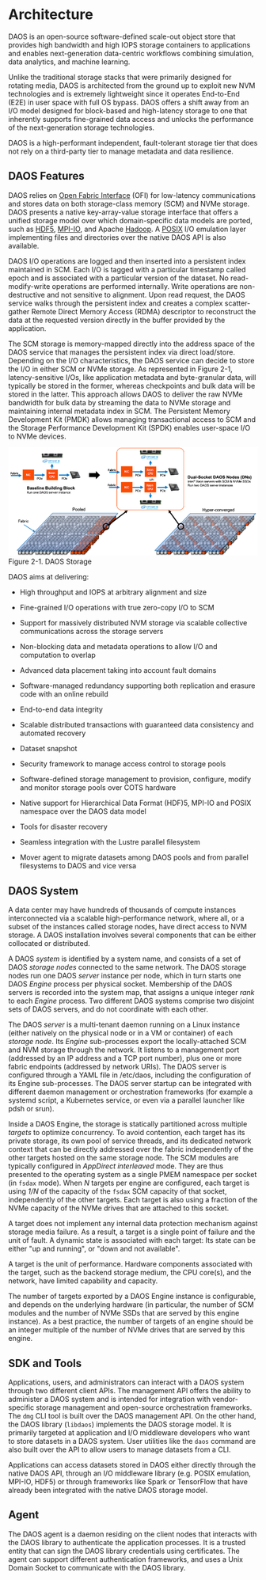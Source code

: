 # Architecture

DAOS is an open-source software-defined scale-out object store that provides
high bandwidth and high IOPS storage containers to applications and enables
next-generation data-centric workflows combining simulation, data analytics,
and machine learning.

Unlike the traditional storage stacks that were primarily designed for
rotating media, DAOS is architected from the ground up to exploit new
NVM technologies and is extremely lightweight since it operates
End-to-End (E2E) in user space with full OS bypass. DAOS offers a shift
away from an I/O model designed for block-based and high-latency storage
to one that inherently supports fine-grained data access and unlocks the
performance of the next-generation storage technologies.

DAOS is a high-performant independent, fault-tolerant storage tier that
does not rely on a third-party tier to manage metadata and data resilience.

## DAOS Features

DAOS relies on [Open Fabric Interface](https://openfabrics.org/downloads/ofiwg/Industry_presentations/2015_HotI23/paper.pdf) (OFI) for low-latency communications and stores data on
both storage-class memory (SCM) and NVMe storage. DAOS presents a native
key-array-value storage interface that offers a unified storage model
over which domain-specific data models are ported, such as [HDF5](../../user/hdf5), [MPI-IO](../../user/mpi-io),
and Apache [Hadoop](../../user/spark). A [POSIX](../../user/posix) I/O emulation layer implementing files and
directories over the native DAOS API is also available.

DAOS I/O operations are logged and then inserted into a persistent index
maintained in SCM. Each I/O is tagged with a particular timestamp called
epoch and is associated with a particular version of the dataset. No
read-modify-write operations are performed internally. Write operations
are non-destructive and not sensitive to alignment. Upon read request,
the DAOS service walks through the persistent index and creates a
complex scatter-gather Remote Direct Memory Access (RDMA) descriptor to
reconstruct the data at the requested version directly in the buffer
provided by the application.

The SCM storage is memory-mapped directly into the address space of the
DAOS service that manages the persistent index via direct load/store.
Depending on the I/O characteristics, the DAOS service can decide to
store the I/O in either SCM or NVMe storage. As represented in Figure
2-1, latency-sensitive I/Os, like application metadata and byte-granular
data, will typically be stored in the former, whereas checkpoints and
bulk data will be stored in the latter. This approach allows DAOS to
deliver the raw NVMe bandwidth for bulk data by streaming the data to
NVMe storage and maintaining internal metadata index in SCM. The
Persistent Memory Development Kit (PMDK) allows managing
transactional access to SCM and the Storage Performance Development Kit
(SPDK) enables user-space I/O to NVMe devices.

![](../admin/media/image1.png)
Figure 2-1. DAOS Storage

DAOS aims at delivering:

-   High throughput and IOPS at arbitrary alignment and size

-   Fine-grained I/O operations with true zero-copy I/O to SCM

-   Support for massively distributed NVM storage via scalable
    collective communications across the storage servers

-   Non-blocking data and metadata operations to allow I/O and
    computation to overlap

-   Advanced data placement taking into account fault domains

-   Software-managed redundancy supporting both replication and erasure
    code with an online rebuild

-   End-to-end data integrity

-   Scalable distributed transactions with guaranteed data consistency
    and automated recovery

-   Dataset snapshot

-   Security framework to manage access control to storage pools

-   Software-defined storage management to provision, configure, modify
    and monitor storage pools over COTS hardware

-   Native support for Hierarchical Data Format (HDF)5, MPI-IO and POSIX
    namespace over the DAOS data model

-   Tools for disaster recovery

-   Seamless integration with the Lustre parallel filesystem

-   Mover agent to migrate datasets among DAOS pools and from parallel
    filesystems to DAOS and vice versa

## DAOS System

A data center may have hundreds of thousands of compute instances
interconnected via a scalable high-performance network, where all, or a
subset of the instances called storage nodes, have direct access to NVM
storage. A DAOS installation involves several components that can be
either collocated or distributed.

A DAOS *system* is identified by a system name, and consists of a set of
DAOS *storage nodes* connected to the same network. The DAOS storage nodes
run one DAOS *server* instance per node, which in turn starts one
DAOS *Engine* process per physical socket. Membership of the DAOS
servers is recorded into the system map, that assigns a unique integer
*rank* to each *Engine* process. Two different DAOS systems comprise
two disjoint sets of DAOS servers, and do not coordinate with each other.

The DAOS *server* is a multi-tenant daemon running on a Linux instance
(either natively on the physical node or in a VM or container) of each
*storage node*. Its *Engine* sub-processes export the locally-attached
SCM and NVM storage through the network. It listens to a management port
(addressed by an IP address and a TCP port number), plus one or more fabric
endpoints (addressed by network URIs).
The DAOS server is configured through a YAML file in /etc/daos,
including the configuration of its Engine sub-processes.
The DAOS server startup can be integrated with different daemon management or
orchestration frameworks (for example a systemd script, a Kubernetes service,
or even via a parallel launcher like pdsh or srun).

Inside a DAOS Engine, the storage is statically partitioned across
multiple *targets* to optimize concurrency. To avoid contention, each
target has its private storage, its own pool of service threads, and its
dedicated network context that can be directly addressed over the fabric
independently of the other targets hosted on the same storage node.
The SCM modules are typically configured in *AppDirect interleaved* mode.
They are thus presented to the operating system as a single PMEM namespace
per socket (in `fsdax` mode). When *N* targets per engine are configured,
each target is using *1/N* of the capacity of the `fsdax` SCM capacity
of that socket, independently of the other targets.
Each target is also using a fraction of the NVMe capacity of the NVMe
drives that are attached to this socket.

A target does not implement any internal data protection mechanism
against storage media failure. As a result, a target is a single point
of failure and the unit of fault.
A dynamic state is associated with each target: Its state can be either
"up and running", or "down and not available".

A target is the unit of performance. Hardware components associated with
the target, such as the backend storage medium, the CPU core(s), and the
network, have limited capability and capacity.

The number of targets exported by a DAOS Engine instance is
configurable, and depends on the underlying hardware (in particular,
the number of SCM modules and the number of NVMe SSDs that are served
by this engine instance). As a best practice, the number of targets
of an engine should be an integer multiple of the number of NVMe drives
that are served by this engine.

## SDK and Tools

Applications, users, and administrators can interact with a DAOS system
through two different client APIs. The management API offers the ability
to administer a DAOS system and is intended for integration with
vendor-specific storage management and open-source
orchestration frameworks. The `dmg` CLI tool is built over the DAOS management
API. On the other hand, the DAOS library (`libdaos`) implements the
DAOS storage model. It is primarily targeted at application and I/O
middleware developers who want to store datasets in a DAOS system. User
utilities like the `daos` command are also built over the API to allow
users to manage datasets from a CLI.

Applications can access datasets stored in DAOS either directly through
the native DAOS API, through an I/O middleware library (e.g. POSIX
emulation, MPI-IO, HDF5) or through frameworks like Spark or TensorFlow
that have already been integrated with the native DAOS storage model.

## Agent

The DAOS agent is a daemon residing on the client nodes that interacts
with the DAOS library to authenticate the application processes. It is a
trusted entity that can sign the DAOS library credentials using
certificates. The agent can support different authentication frameworks,
and uses a Unix Domain Socket to communicate with the DAOS library.
